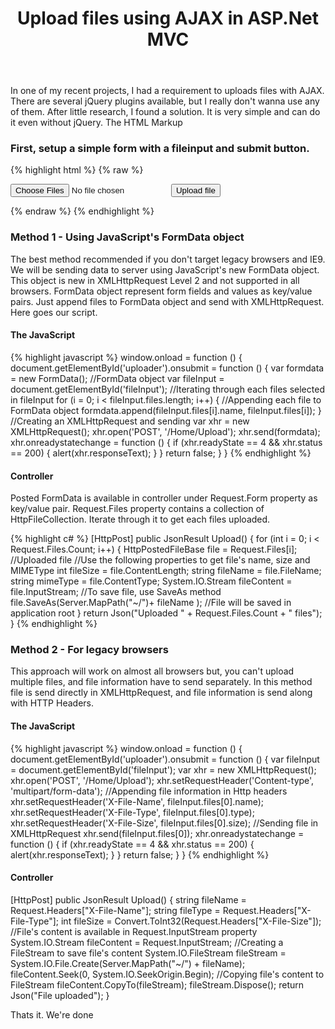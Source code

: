 ﻿---
layout: post
title: Upload files using AJAX in ASP.Net MVC
identifier: article-1
description: "Simple tutorial for Upload files using AJAX in ASP.Net MVC with HTML5"
category: articles
tags: [ASP.Net-MVC, Ajax]
comments: true
share: true
---



In one of my recent projects, I had a requirement to uploads files with AJAX. There are several jQuery plugins available, but I really don't wanna use any of them. After little research, I found a solution. It is very simple and can do it even without jQuery.
The HTML Markup

### First, setup a simple form with a fileinput and submit button.


{% highlight html %}
{% raw %}
<form id="uploader">
    <input id="fileInput" type="file" multiple>
    <input type="submit" value="Upload file" />
</form>
{% endraw %}
{% endhighlight %}

### Method 1 - Using JavaScript's FormData object

The best method recommended if you don't target legacy browsers and IE9. We will be sending data to server using JavaScript's new FormData object. This object is new in XMLHttpRequest Level 2 and not supported in all browsers. FormData object represent form fields and values as key/value pairs. Just append files to FormData object and send with XMLHttpRequest. Here goes our script.

#### The JavaScript

{% highlight javascript %}
window.onload = function () {
    document.getElementById('uploader').onsubmit = function () {
        var formdata = new FormData(); //FormData object
        var fileInput = document.getElementById('fileInput');
        //Iterating through each files selected in fileInput
        for (i = 0; i < fileInput.files.length; i++) {
            //Appending each file to FormData object
            formdata.append(fileInput.files[i].name, fileInput.files[i]);
        }
        //Creating an XMLHttpRequest and sending
        var xhr = new XMLHttpRequest();
        xhr.open('POST', '/Home/Upload');
        xhr.send(formdata);
        xhr.onreadystatechange = function () {
            if (xhr.readyState == 4 && xhr.status == 200) {
                alert(xhr.responseText);
            }
        }
        return false;
    }
}
{% endhighlight %}


#### Controller

Posted FormData is available in controller under Request.Form property as key/value pair. Request.Files property contains a collection of HttpFileCollection. Iterate through it to get each files uploaded.

{% highlight c# %}
[HttpPost]
public JsonResult Upload()
{
    for (int i = 0; i < Request.Files.Count; i++)
    {
        HttpPostedFileBase file = Request.Files[i]; //Uploaded file
        //Use the following properties to get file's name, size and MIMEType
        int fileSize = file.ContentLength;
        string fileName = file.FileName;
        string mimeType = file.ContentType;
        System.IO.Stream fileContent = file.InputStream;
        //To save file, use SaveAs method
        file.SaveAs(Server.MapPath("~/")+ fileName ); //File will be saved in application root
    }
    return Json("Uploaded " + Request.Files.Count + " files");
}
{% endhighlight %}

### Method 2 - For legacy browsers

This approach will work on almost all browsers but, you can't upload multiple files, and file information have to send separately. In this method file is send directly in XMLHttpRequest, and file information is send along with HTTP Headers.

#### The JavaScript

{% highlight javascript %}
window.onload = function () {
    document.getElementById('uploader').onsubmit = function () {
        var fileInput = document.getElementById('fileInput');
        var xhr = new XMLHttpRequest();
        xhr.open('POST', '/Home/Upload');
        xhr.setRequestHeader('Content-type', 'multipart/form-data');
        //Appending file information in Http headers
        xhr.setRequestHeader('X-File-Name', fileInput.files[0].name);
        xhr.setRequestHeader('X-File-Type', fileInput.files[0].type);
        xhr.setRequestHeader('X-File-Size', fileInput.files[0].size);
        //Sending file in XMLHttpRequest
        xhr.send(fileInput.files[0]);
        xhr.onreadystatechange = function () {
            if (xhr.readyState == 4 && xhr.status == 200) {
                alert(xhr.responseText);
            }
        }
        return false;
    }
}
{% endhighlight %}


#### Controller

[HttpPost]
public JsonResult Upload()
{
    string fileName = Request.Headers["X-File-Name"];
    string fileType = Request.Headers["X-File-Type"];
    int fileSize = Convert.ToInt32(Request.Headers["X-File-Size"]);
    //File's content is available in Request.InputStream property
    System.IO.Stream fileContent = Request.InputStream;
    //Creating a FileStream to save file's content
    System.IO.FileStream fileStream = System.IO.File.Create(Server.MapPath("~/") + fileName);
    fileContent.Seek(0, System.IO.SeekOrigin.Begin);
    //Copying file's content to FileStream
    fileContent.CopyTo(fileStream);
    fileStream.Dispose();
    return Json("File uploaded");
}

Thats it. We're done
